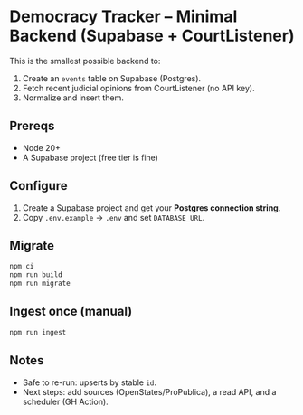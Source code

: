 # Democracy Tracker – Minimal Backend (Supabase + CourtListener)

This is the smallest possible backend to:
1) Create an `events` table on Supabase (Postgres).
2) Fetch recent judicial opinions from CourtListener (no API key).
3) Normalize and insert them.

## Prereqs
- Node 20+
- A Supabase project (free tier is fine)

## Configure
1. Create a Supabase project and get your **Postgres connection string**.
2. Copy `.env.example` → `.env` and set `DATABASE_URL`.

## Migrate
```bash
npm ci
npm run build
npm run migrate
```

## Ingest once (manual)

```bash
npm run ingest
```

## Notes

* Safe to re-run: upserts by stable `id`.
* Next steps: add sources (OpenStates/ProPublica), a read API, and a scheduler (GH Action).

